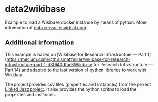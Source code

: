 # data2wikibase
Example to load a Wikibase docker instance by means of python. More information at [data.cervantesvirtual.com](http://data.cervantesvirtual.com/blog/2020/04/07/primeros-pasos-con-wikibase/).

## Additional information
This example is based on [Wikibase for Research Infrastructure — Part 1](https://medium.com/@thisismattmiller/wikibase-for-research-infrastructure-part-1-d3f640dfad3Wikibase for Research Infrastructure — Part 14) and adapted to the last version of python libraries to work with Wikidata.

The project provides csv files (properties and instances) from the project [Linked Jazz project](http://linkedjazz.org/). It also provides the python scritps to load the properties and instances.

